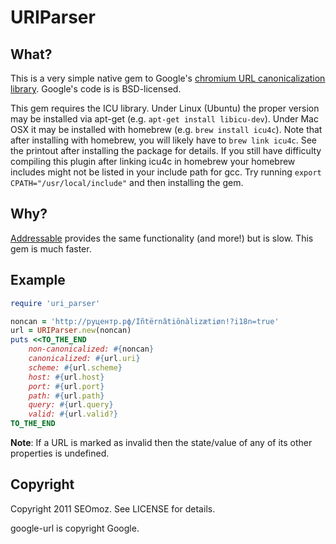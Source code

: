 # URIParser

## What?

This is a very simple native gem to Google's
[chromium URL canonicalization library](http://code.google.com/p/google-url/).
Google's code is is BSD-licensed.

This gem requires the ICU library. Under Linux (Ubuntu) the proper
version may be installed via apt-get (e.g. `apt-get install libicu-dev`).
Under Mac OSX it may be installed with homebrew (e.g. `brew install icu4c`).  Note that after installing with homebrew, you will likely have to `brew link icu4c`. See the printout after installing the package for details. If you still have difficulty compiling this plugin after linking icu4c in homebrew your homebrew includes might not be listed in your include path for gcc. Try running `export CPATH="/usr/local/include"` and then installing the gem.

## Why?

[Addressable](http://addressable.rubyforge.org/) provides the same
functionality (and more!) but is slow.  This gem is much faster.

## Example
```ruby
require 'uri_parser'

noncan = 'http://руцентр.рф/Iñtërnâtiônàlizætiøn!?i18n=true'
url = URIParser.new(noncan)
puts <<TO_THE_END
    non-canonicalized: #{noncan}
    canonicalized: #{url.uri}
    scheme: #{url.scheme}
    host: #{url.host}
    port: #{url.port}
    path: #{url.path}
    query: #{url.query}
    valid: #{url.valid?}
TO_THE_END
```

__Note__: If a URL is marked as invalid then the state/value of any of its other properties is undefined.

## Copyright

Copyright 2011 SEOmoz.  See LICENSE for details.

google-url is copyright Google.

